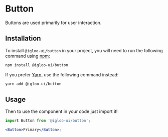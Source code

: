 # Button

Buttons are used primarily for user interaction.

<Example is="custom" />

<ReferenceLinks is="custom" />

## Installation

To install `@igloo-ui/button` in your project, you will need to run the following command using [npm](https://www.npmjs.com/):

```bash
npm install @igloo-ui/button
```

If you prefer [Yarn](https://classic.yarnpkg.com/en/), use the following command instead:

```bash
yarn add @igloo-ui/button
```

## Usage

Then to use the component in your code just import it!

```jsx
import Button from '@igloo-ui/button';

<Button>Primary</Button>;
```
